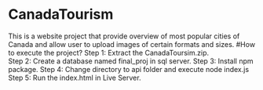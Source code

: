 # CanadaTourism
This is a website project that provide overview of most popular cities of Canada and allow user to upload images of certain formats and sizes. 
#How to execute the project?
Step 1: Extract the CanadaToursim.zip.  
Step 2: Create a database named final_proj in sql server.
Step 3: Install npm package.
Step 4: Change directory to api folder and execute node index.js
Step 5: Run the index.html in Live Server. 
